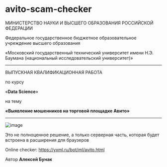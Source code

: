# avito-scam-checker
МИНИСТЕРСТВО НАУКИ И ВЫСШЕГО ОБРАЗОВАНИЯ РОССИЙСКОЙ ФЕДЕРАЦИИ

Федеральное государственное бюджетное образовательное учреждение высшего образования

«Московский государственный технический университет имени Н.Э. Баумана (национальный исследовательский университет)»

________________________________________________________________________________

ВЫПУСКНАЯ КВАЛИФИКАЦИОННАЯ РАБОТА

по курсу

«**Data Science**»

на тему


**«Выявление мошенников на торговой площадке Авито»**

 ________________________________________________________________________________

![image](https://user-images.githubusercontent.com/2229904/234216164-333dde05-c40d-4f56-ab41-ad2753985342.png)


Это не полноценное решение, а только серверная часть, которая будет встроена в расширения для браузеров

Online checker: https://yxml.ru/bot/ml/avito.html

Автор **Алексей Бунак**

